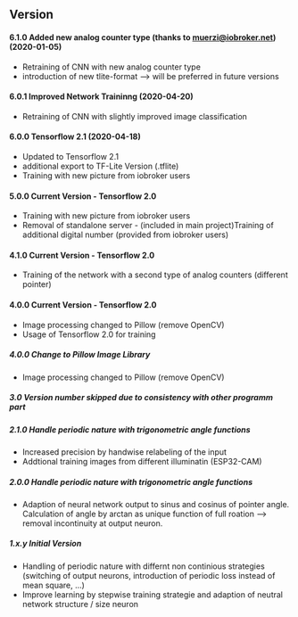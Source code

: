## Version
#### 6.1.0 Added new analog counter type (thanks to muerzi@iobroker.net) (2020-01-05)

* Retraining of CNN with new analog counter type
* introduction of new tlite-format --> will be preferred in future versions

#### 6.0.1 Improved Network Traininng (2020-04-20)

* Retraining of CNN with slightly improved image classification

#### 6.0.0 Tensorflow 2.1 (2020-04-18)

* Updated to Tensorflow 2.1
* additional export to TF-Lite Version (.tflite)
* Training with new picture from iobroker users

#### 5.0.0 Current Version - Tensorflow 2.0
* Training with new picture from iobroker users
* Removal of standalone server - (included in main project)Training of additional digital number (provided from iobroker users)
#### 4.1.0 Current Version - Tensorflow 2.0
* Training of the network with a second type of analog counters (different pointer)
#### 4.0.0 Current Version - Tensorflow 2.0
* Image processing changed to Pillow (remove OpenCV)
* Usage of Tensorflow 2.0 for training
##### 4.0.0 Change to Pillow Image Library
* Image processing changed to Pillow (remove OpenCV)
##### 3.0 Version number skipped due to consistency with other programm part
##### 2.1.0 Handle periodic nature with trigonometric angle functions
* Increased precision by handwise relabeling of the input
* Addtional training images from different illuminatin (ESP32-CAM)
##### 2.0.0 Handle periodic nature with trigonometric angle functions
* Adaption of neural network output to sinus and cosinus of pointer angle. Calculation of angle by arctan as unique function of full roation --> removal incontinuity at output neuron.
##### 1.x.y Initial Version
* Handling of periodic nature with differnt non continious strategies (switching of output neurons, introduction of periodic loss instead of mean square, ...)
* Improve learning by stepwise training strategie and adaption of neutral network structure / size
neuron